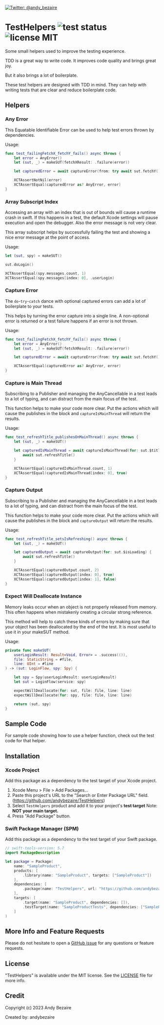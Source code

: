  <p> <a href="https://twitter.com/andy_bezaire"> <img src="https://img.shields.io/twitter/url?url=http%3A%2F%2Fgithub.com%2Fandybezaire%2FTestHelpers=" alt="Twitter: @andy_bezaire" /> </a> </p>

# TestHelpers ![test status](https://github.com/andybezaire/TestHelpers/actions/workflows/swift.yml/badge.svg) ![license MIT](https://img.shields.io/github/license/andybezaire/TestHelpers)
Some small helpers used to improve the testing experience.

TDD is a great way to write code. It improves code quality and brings great joy.

But it also brings a lot of boilerplate. 

These test helpers are designed with TDD in mind. 
They can help with writing tests that are clear and reduce boilerplate code.


## Helpers

### Any Error

This Equatable Identifiable Error can be used to help test errors thrown by dependencies.

Usage:

```swift
func test_failingFetchX_fetchY_fails() async throws {
    let error = AnyError()
    let (sut, _) = makeSUT(fetchXResult: .failure(error))

    let capturedError = await captureError(from: try await sut.fetchY())

    XCTAssertNotNil(error)
    XCTAssertEqual(capturedError as? AnyError, error)
}
```

### Array Subscript Index

Accessing an array with an index that is out of bounds will cause a runtime crash in swift. 
If this happens in a test, the default Xcode settings will pause execution and open the debugger. 
Also the error message is not very clear.

This array subscript helps by successfully failing the test and showing a nice error message at the point of access.

Usage:

```swift
let (sut, spy) = makeSUT()

sut.doLogin()

XCTAssertEqual(spy.messages.count, 1)
XCTAssertEqual(spy.messages[index: 0], .userLogin)
```

### Capture Error

The `do`-`try`-`catch` dance with optional captured errors can add a lot of boilerplate to your tests. 

This helps by turning the error capture into a single line. A non-optional error is returned 
or a test failure happens if an error is not thrown.

Usage:
 
```swift
func test_failingFetchX_fetchY_fails() async throws {
    let error = AnyError()
    let (sut, _) = makeSUT(fetchXResult: .failure(error))

    let capturedError = await captureError(from: try await sut.fetchY())

    XCTAssertEqual(capturedError as? AnyError, error)
}
```

### Capture is Main Thread

Subscribing to a Publisher and managing the AnyCancellable in a test leads to a lot of typing, 
and can distract from the main focus of the test.

This function helps to make your code more clear. Put the actions which will cause the publishes
in the block and `captureIsMainThread` will return the results.

Usage:
 
```swift
func test_refreshTitle_publishesOnMainThread() async throws {
    let (sut, _) = makeSUT()

    let capturedIsMainThread = await captureIsMainThread(for: sut.$title) {
        await sut.refreshTitle()
    }

    XCTAssertEqual(capturedIsMainThread.count, 1)
    XCTAssertEqual(capturedIsMainThread[index: 0], true)
}
```

### Capture Output

Subscribing to a Publisher and managing the AnyCancellable in a test leads to a lot of typing, 
and can distract from the main focus of the test.

This function helps to make your code more clear. Put the actions which will cause the publishes
in the block and `captureOutput` will return the results.

Usage:
 
```swift
func test_refreshTitle_setsIsRefreshing() async throws {
    let (sut, _) = makeSUT()

    let capturedOutput = await captureOutput(for: sut.$isLoading) {
        await sut.refreshTitle()
    }

    XCTAssertEqual(capturedOutput.count, 2)
    XCTAssertEqual(capturedOutput[index: 0], true)
    XCTAssertEqual(capturedOutput[index: 1], false)
}
```

### Expect Will Deallocate Instance

Memory leaks occur when an object is not properly released from memory. 
This often happens when mistakenly creating a circular strong reference.

This method will help to catch these kinds of errors by making sure 
that your object has been deallocated by the end of the test. 
It is most useful to use it in your makeSUT method.

Usage:

```swift
private func makeSUT(
    userLoginResult: Result<Void, Error> = .success(()),
    file: StaticString = #file,
    line: UInt = #line
) -> (sut: LoginFlow, spy: Spy) {

    let spy = Spy(userLoginResult: userLoginResult)
    let sut = LoginFlow(service: spy)

    expectWillDeallocate(for: sut, file: file, line: line)
    expectWillDeallocate(for: spy, file: file, line: line)

    return (sut, spy)
}
```


## Sample Code

For sample code showing how to use a helper function, check out the test code for that helper. 


## Installation

### Xcode Project
 
Add this package as a dependency to the test target of your Xcode project.

1. Xcode Menu > File > Add Packages...
1. Paste this project's URL to the "Search or Enter Package URL" field. (https://github.com/andybezaire/TestHelpers)
1. Select `TestHelpers` product and add it to your project's **test target** Note: **NOT your main target.**
1. Press "Add Package" button.

### Swift Package Manager (SPM)

Add this package as a dependency to the test target of your Swift package. 

```swift
// swift-tools-version: 5.7
import PackageDescription

let package = Package(
    name: "SampleProduct",
    products: [
        .library(name: "SampleProduct", targets: ["SampleProduct"])
    ],
    dependencies: [
        .package(name: "TestHelpers", url: "https://github.com/andybezaire/TestHelpers.git", from: "1.0.0")
    ],
    targets: [
        .target(name: "SampleProduct", dependencies: []),
        .testTarget(name: "SampleProductTests", dependencies: ["SampleProduct", "TestHelpers"])
    ]
)
```


## More Info and Feature Requests

Please do not hesitate to open a [GitHub issue](https://github.com/andybezaire/TestHelpers/issues) 
for any questions or feature requests.  


## License

"TestHelpers" is available under the MIT license. 
See the [LICENSE](https://github.com/andybezaire/TestHelpers/blob/main/LICENSE) file for more info.


## Credit

Copyright (c) 2023 Andy Bezaire

Created by: andybezaire
